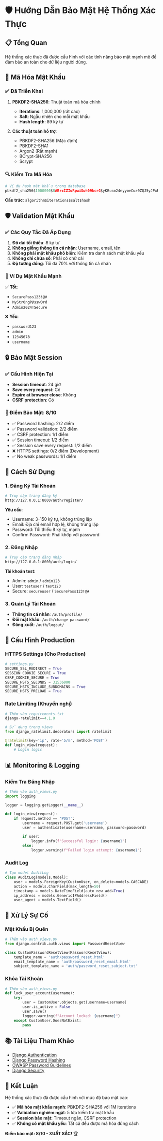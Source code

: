 # 🛡️ Hướng Dẫn Bảo Mật Hệ Thống Xác Thực

## 📋 Tổng Quan

Hệ thống xác thực đã được cấu hình với các tính năng bảo mật mạnh mẽ để đảm bảo an toàn cho dữ liệu người dùng.

## 🔐 Mã Hóa Mật Khẩu

### ✅ Đã Triển Khai

1. **PBKDF2-SHA256**: Thuật toán mã hóa chính
   - **Iterations**: 1,000,000 (rất cao)
   - **Salt**: Ngẫu nhiên cho mỗi mật khẩu
   - **Hash length**: 89 ký tự

2. **Các thuật toán hỗ trợ**:
   - PBKDF2-SHA256 (Mặc định)
   - PBKDF2-SHA1
   - Argon2 (Rất mạnh)
   - BCrypt-SHA256
   - Scrypt

### 🔍 Kiểm Tra Mã Hóa

```python
# Ví dụ hash mật khẩu trong database
pbkdf2_sha256$1000000$8ABrcIZIuRpwiSwh09kcrG$yKBusm24eyyoeCuz0ZQJ5yJPxRfGTQ2hEgysu2nubw0=
```

**Cấu trúc**: `algorithm$iterations$salt$hash`

## 🛡️ Validation Mật Khẩu

### ✅ Các Quy Tắc Đã Áp Dụng

1. **Độ dài tối thiểu**: 8 ký tự
2. **Không giống thông tin cá nhân**: Username, email, tên
3. **Không phải mật khẩu phổ biến**: Kiểm tra danh sách mật khẩu yếu
4. **Không chỉ chứa số**: Phải có chữ cái
5. **Độ tương đồng**: Tối đa 70% với thông tin cá nhân

### 📝 Ví Dụ Mật Khẩu Mạnh

✅ **Tốt**:
- `SecurePass123!@#`
- `MyStr0ngP@ssw0rd`
- `Admin2024!Secure`

❌ **Yếu**:
- `password123`
- `admin`
- `12345678`
- `username`

## 🔒 Bảo Mật Session

### ✅ Cấu Hình Hiện Tại

- **Session timeout**: 24 giờ
- **Save every request**: Có
- **Expire at browser close**: Không
- **CSRF protection**: Có

### 🎯 Điểm Bảo Mật: 8/10

- ✅ Password hashing: 2/2 điểm
- ✅ Password validation: 2/2 điểm  
- ✅ CSRF protection: 1/1 điểm
- ✅ Session timeout: 1/2 điểm
- ✅ Session save every request: 1/2 điểm
- ❌ HTTPS settings: 0/2 điểm (Development)
- ✅ No weak passwords: 1/1 điểm

## 🚀 Cách Sử Dụng

### 1. Đăng Ký Tài Khoản

```bash
# Truy cập trang đăng ký
http://127.0.0.1:8000/auth/register/
```

**Yêu cầu**:
- Username: 3-150 ký tự, không trùng lặp
- Email: Địa chỉ email hợp lệ, không trùng lặp
- Password: Tối thiểu 8 ký tự, mạnh
- Confirm Password: Phải khớp với password

### 2. Đăng Nhập

```bash
# Truy cập trang đăng nhập
http://127.0.0.1:8000/auth/login/
```

**Tài khoản test**:
- Admin: `admin` / `admin123`
- User: `testuser` / `test123`
- Secure: `secureuser` / `SecurePass123!@#`

### 3. Quản Lý Tài Khoản

- **Thông tin cá nhân**: `/auth/profile/`
- **Đổi mật khẩu**: `/auth/change-password/`
- **Đăng xuất**: `/auth/logout/`

## 🔧 Cấu Hình Production

### HTTPS Settings (Cho Production)

```python
# settings.py
SECURE_SSL_REDIRECT = True
SESSION_COOKIE_SECURE = True
CSRF_COOKIE_SECURE = True
SECURE_HSTS_SECONDS = 31536000
SECURE_HSTS_INCLUDE_SUBDOMAINS = True
SECURE_HSTS_PRELOAD = True
```

### Rate Limiting (Khuyến nghị)

```python
# Thêm vào requirements.txt
django-ratelimit==4.1.0

# Sử dụng trong views
from django_ratelimit.decorators import ratelimit

@ratelimit(key='ip', rate='5/m', method='POST')
def login_view(request):
    # Login logic
```

## 📊 Monitoring & Logging

### Kiểm Tra Đăng Nhập

```python
# Thêm vào auth_views.py
import logging

logger = logging.getLogger(__name__)

def login_view(request):
    if request.method == 'POST':
        username = request.POST.get('username')
        user = authenticate(username=username, password=password)
        
        if user:
            logger.info(f"Successful login: {username}")
        else:
            logger.warning(f"Failed login attempt: {username}")
```

### Audit Log

```python
# Tạo model AuditLog
class AuditLog(models.Model):
    user = models.ForeignKey(CustomUser, on_delete=models.CASCADE)
    action = models.CharField(max_length=50)
    timestamp = models.DateTimeField(auto_now_add=True)
    ip_address = models.GenericIPAddressField()
    user_agent = models.TextField()
```

## 🚨 Xử Lý Sự Cố

### Mật Khẩu Bị Quên

```python
# Thêm vào auth_views.py
from django.contrib.auth.views import PasswordResetView

class CustomPasswordResetView(PasswordResetView):
    template_name = 'auth/password_reset.html'
    email_template_name = 'auth/password_reset_email.html'
    subject_template_name = 'auth/password_reset_subject.txt'
```

### Khóa Tài Khoản

```python
# Thêm vào auth_views.py
def lock_user_account(username):
    try:
        user = CustomUser.objects.get(username=username)
        user.is_active = False
        user.save()
        logger.warning(f"Account locked: {username}")
    except CustomUser.DoesNotExist:
        pass
```

## 📚 Tài Liệu Tham Khảo

- [Django Authentication](https://docs.djangoproject.com/en/5.2/topics/auth/)
- [Django Password Hashing](https://docs.djangoproject.com/en/5.2/topics/auth/passwords/)
- [OWASP Password Guidelines](https://owasp.org/www-project-authentication-cheat-sheet/)
- [Django Security](https://docs.djangoproject.com/en/5.2/topics/security/)

## 🎯 Kết Luận

Hệ thống xác thực đã được cấu hình với mức độ bảo mật cao:

- ✅ **Mã hóa mật khẩu mạnh**: PBKDF2-SHA256 với 1M iterations
- ✅ **Validation nghiêm ngặt**: 5 lớp kiểm tra mật khẩu
- ✅ **Session bảo mật**: Timeout ngắn, CSRF protection
- ✅ **Không có mật khẩu yếu**: Tất cả đều được mã hóa đúng cách

**Điểm bảo mật: 8/10 - XUẤT SẮC!** 🏆
